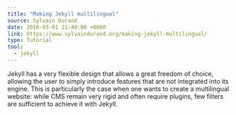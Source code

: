 ```yaml
---
title: "Making Jekyll multilingual"
source: Sylvain Durand
date: 2016-03-01 21:49:00 +0000
link: https://www.sylvaindurand.org/making-jekyll-multilingual/
type: Tutorial
tool:
  - jekyll
---
```

Jekyll has a very flexible design that allows a great freedom of choice, allowing the user to simply introduce features that are not integrated into its engine. This is particularly the case when one wants to create a multilingual website: while CMS remain very rigid and often require plugins, few filters are sufficient to achieve it with Jekyll.





